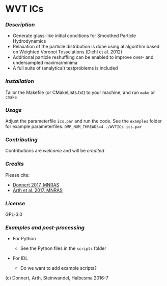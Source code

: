 # WVT ICs

### *Description* 
- Generate glass-like initial conditions for Smoothed Particle Hydrodynamics
- Relaxation of the particle distribution is done using al algorithm based on Weighted Voronoi Tesselations (Diehl et al. 2012)
- Additional particle reshuffling can be enabled to improve over- and undersampled maxima/minima
- A full suite of (analytical) testproblems is included

### *Installation*
Tailor the Makefile (or CMakeLists.txt) to your machine, and run
`make` or `cmake`

### *Usage*
Adjust the parameterfile `ics.par` and run the code. See the `examples` folder for example parameterfiles.
`OMP_NUM_THREADS=4 ./WVTICs ics.par`

### *Contributing*
Contributions are *welcome* and will be *credited*

### *Credits*
Please cite:
- [Donnert 2017, MNRAS](http://adsabs.harvard.edu/abs/2017MNRAS.471.4587D "Toycluster Paper")
- [Arth et al. 2017, MNRAS](http://adsabs.harvard.edu/cgi-bin/basic_connect?qsearch=%5EArth%202017 "WVTICs Paper") 

### *License*
GPL-3.0

### *Examples and post-processing*
- For Python
   - See the Python files in the `scripts` folder

- For IDL
  - Do we want to add example scripts?


(c) Donnert, Arth, Steinwandel, Halbesma 2016-7
